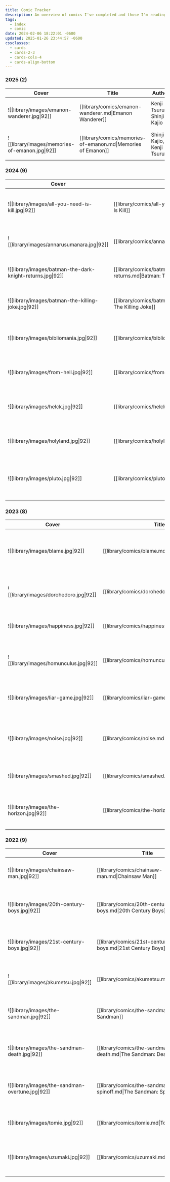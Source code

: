 ```yaml
---
title: Comic Tracker
description: An overview of comics I've completed and those I'm reading.
tags:
  - index
  - comic
date: 2024-02-06 18:22:01 -0600
updated: 2025-01-26 23:44:57 -0600
cssclasses:
  - cards
  - cards-2-3
  - cards-cols-4
  - cards-align-bottom
---
```


### 2025 (2)

| Cover                                          | Title                                                        | Author                      | Published | Pages         | Genre                                                     | Status    | Rating     |
| ---------------------------------------------- | ------------------------------------------------------------ | --------------------------- | --------- | ------------- | --------------------------------------------------------- | --------- | ---------- |
| ![[library/images/emanon-wanderer.jpg\|92]]    | [[library/comics/emanon-wanderer.md\|Emanon Wanderer]]       | Kenji Tsuruta, Shinji Kajio | 2008      | 37 chapter(s) | <ul><li>Adventure</li><li>Mystery</li><li>Drama</li></ul> | Reading   | 🌕🌕🌕🌕🌑 |
| ![[library/images/memories-of-emanon.jpg\|92]] | [[library/comics/memories-of-emanon.md\|Memories of Emanon]] | Shinji Kajio, Kenji Tsuruta | 2006      | 9 chapter(s)  | <ul><li>Mystery</li><li>Adventure</li><li>Drama</li></ul> | Completed | 🌕🌕🌕🌕🌕 |

### 2024 (9)

| Cover                                                      | Title                                                                                 | Author                             | Published | Pages          | Genre                                                                             | Status    | Rating     |
| ---------------------------------------------------------- | ------------------------------------------------------------------------------------- | ---------------------------------- | --------- | -------------- | --------------------------------------------------------------------------------- | --------- | ---------- |
| ![[library/images/all-you-need-is-kill.jpg\|92]]           | [[library/comics/all-you-need-is-kill.md\|All You Need Is Kill]]                      | Hiroshi Sakurazaka, Yoshitoshi Abe | 2014      | 17 chapter(s)  | <ul><li>Science Fiction</li><li>Action</li><li>Adventure</li></ul>                | Completed | 🌕🌕🌕🌕🌑 |
| ![[library/images/annarusumanara.jpg\|92]]                 | [[library/comics/annarusumanara.md\|Annarusumanara]]                                  | Il-Kwon Ha                         | 2010      | 27 chapter(s)  | <ul><li>Mystery</li><li>Psychological</li><li>Drama</li></ul>                     | Completed | 🌕🌕🌕🌕🌑 |
| ![[library/images/batman-the-dark-knight-returns.jpg\|92]] | [[library/comics/batman-the-dark-knight-returns.md\|Batman: The Dark Knight Returns]] | Frank Miller                       | 1986      | 4 chapter(s)   | <ul><li>Crime</li><li>Mystery</li><li>Thriller</li></ul>                          | Completed | 🌕🌕🌕🌕🌗 |
| ![[library/images/batman-the-killing-joke.jpg\|92]]        | [[library/comics/batman-the-killing-joke.md\|Batman: The Killing Joke]]               | Alan Moore                         | 1988      | 1 chapter(s)   | <ul><li>Crime</li><li>Fantasy</li><li>Thriller</li></ul>                          | Completed | 🌕🌕🌕🌗🌑 |
| ![[library/images/bibliomania.jpg\|92]]                    | [[library/comics/bibliomania.md\|Bibliomania]]                                        | Macchiro, Oobaru                   | 2016      | 12 chapter(s)  | <ul><li>Fantasy</li><li>Horror</li><li>Psychological</li><li>Adventure</li></ul>  | Completed | 🌕🌕🌕🌕🌕 |
| ![[library/images/from-hell.jpg\|92]]                      | [[library/comics/from-hell.md\|From Hell]]                                            | Alan Moore, Eddie Campbell         | 1999      | 16 chapter(s)  | <ul><li>Crime</li><li>Historical</li><li>Mystery</li></ul>                        | Completed | 🌕🌕🌕🌕🌑 |
| ![[library/images/helck.jpg\|92]]                          | [[library/comics/helck.md\|Helck]]                                                    | Nanaki Nanao                       | 2014      | 111 chapter(s) | <ul><li>Adventure</li><li>Fantasy</li><li>Mystery</li><li>Action</li></ul>        | Completed | 🌕🌕🌕🌕🌑 |
| ![[library/images/holyland.jpg\|92]]                       | [[library/comics/holyland.md\|Holyland]]                                              | Kouji Mori                         | 2000      | 182 chapter(s) | <ul><li>Action</li><li>Psychological</li><li>Drama</li></ul>                      | Completed | 🌕🌕🌕🌕🌑 |
| ![[library/images/pluto.jpg\|92]]                          | [[library/comics/pluto.md\|Pluto]]                                                    | Naoki Urasawa                      | 2003      | 65 chapter(s)  | <ul><li>Mystery</li><li>Thriller</li><li>Science Fiction</li><li>Action</li></ul> | Completed | 🌕🌕🌕🌕🌑 |

### 2023 (8)

| Cover                                   | Title                                          | Author          | Published | Pages          | Genre                                                                                     | Status    | Rating     |
| --------------------------------------- | ---------------------------------------------- | --------------- | --------- | -------------- | ----------------------------------------------------------------------------------------- | --------- | ---------- |
| ![[library/images/blame.jpg\|92]]       | [[library/comics/blame.md\|BLAME!]]            | Nihei Tsutomu   | 1997      | 66 chapter(s)  | <ul><li>Action</li><li>Cyberpunk</li><li>Psychological</li><li>Post-Apocalyptic</li></ul> | Completed | 🌕🌕🌕🌕🌕 |
| ![[library/images/dorohedoro.jpg\|92]]  | [[library/comics/dorohedoro.md\|Dorohedoro]]   | Q Hayashida     | 2000      | 190 chapter(s) | <ul><li>Action</li><li>Dark Fantasy</li><li>Horror</li><li>Comedy</li></ul>               | Completed | 🌕🌕🌕🌕🌕 |
| ![[library/images/happiness.jpg\|92]]   | [[library/comics/happiness.md\|Happiness]]     | Shuzo Oshimi    | 2015      | 50 chapter(s)  | <ul><li>Dark Fantasy</li><li>Supernatural</li><li>Drama</li></ul>                         | Completed | 🌕🌕🌕🌑🌑 |
| ![[library/images/homunculus.jpg\|92]]  | [[library/comics/homunculus.md\|Homunculus]]   | Hideo Yamamoto  | 2003      | 166 chapter(s) | <ul><li>Psychological</li><li>Horror</li><li>Supernatural</li><li>Drama</li></ul>         | Completed | 🌕🌕🌕🌗🌑 |
| ![[library/images/liar-game.jpg\|92]]   | [[library/comics/liar-game.md\|Liar Game]]     | Shinobu Kaitani | 2005      | 203 chapter(s) | <ul><li>Psychological</li><li>Thriller</li><li>Mystery</li><li>Drama</li></ul>            | Completed | 🌕🌕🌑🌑🌑 |
| ![[library/images/noise.jpg\|92]]       | [[library/comics/noise.md\|NOiSE]]             | Nihei Tsutomu   | 2000      | 8 chapter(s)   | <ul><li>Action</li><li>Science Fiction</li><li>Post-Apocalyptic</li></ul>                 | Completed | 🌕🌕🌕🌗🌑 |
| ![[library/images/smashed.jpg\|92]]     | [[library/comics/smashed.md\|Smashed]]         | Junji Ito       | 2019      | 13 chapter(s)  | <ul><li>Horror</li><li>Fantasy</li><li>Supernatural</li></ul>                             | Completed | 🌕🌕🌕🌑🌑 |
| ![[library/images/the-horizon.jpg\|92]] | [[library/comics/the-horizon.md\|The Horizon]] | Ji-hun Jeong    | 2016      | 21 chapter(s)  | <ul><li>Horror</li><li>Psychological</li><li>Dystopia</li><li>Drama</li></ul>             | Completed | 🌕🌕🌕🌕🌕 |

### 2022 (9)

| Cover                                            | Title                                                             | Author           | Published | Pages          | Genre                                                                               | Status    | Rating     |
| ------------------------------------------------ | ----------------------------------------------------------------- | ---------------- | --------- | -------------- | ----------------------------------------------------------------------------------- | --------- | ---------- |
| ![[library/images/chainsaw-man.jpg\|92]]         | [[library/comics/chainsaw-man.md\|Chainsaw Man]]                  | Tatsuki Fujimoto | 2018      | -1 chapter(s)  | <ul><li>Action</li><li>Dark Fantasy</li><li>Comedy</li></ul>                        | Reading   | 🌑🌑🌑🌑🌑 |
| ![[library/images/20th-century-boys.jpg\|92]]    | [[library/comics/20th-century-boys.md\|20th Century Boys]]        | Naoki Urasawa    | 1999      | 265 chapter(s) | <ul><li>Mystery</li><li>Thriller</li><li>Science Fiction</li></ul>                  | Completed | 🌕🌕🌕🌕🌑 |
| ![[library/images/21st-century-boys.jpg\|92]]    | [[library/comics/21st-century-boys.md\|21st Century Boys]]        | Naoki Urasawa    | 2006      | 16 chapter(s)  | <ul><li>Mystery</li><li>Thriller</li><li>Science Fiction</li></ul>                  | Completed | 🌕🌕🌕🌕🌑 |
| ![[library/images/akumetsu.jpg\|92]]             | [[library/comics/akumetsu.md\|Akumetsu]]                          | Yoshiaki Tabata  | 2002      | 162 chapter(s) | <ul><li>Action</li><li>Drama</li><li>Mystery</li></ul>                              | Completed | 🌕🌕🌕🌑🌑 |
| ![[library/images/the-sandman.jpg\|92]]          | [[library/comics/the-sandman.md\|The Sandman]]                    | Neil Gaiman      | 1989      | 75 chapter(s)  | <ul><li>Fantasy</li><li>Adventure</li><li>Supernatural</li><li>Horror</li></ul>     | Completed | 🌕🌕🌕🌕🌕 |
| ![[library/images/the-sandman-death.jpg\|92]]    | [[library/comics/the-sandman-death.md\|The Sandman: Death]]       | Neil Gaiman      | 2012      | 6 chapter(s)   | <ul><li>Fantasy</li><li>Adventure</li><li>Supernatural</li><li>Mystery</li></ul>    | Completed | 🌕🌕🌕🌕🌕 |
| ![[library/images/the-sandman-overtune.jpg\|92]] | [[library/comics/the-sandman-spinoff.md\|The Sandman: Spin-offs]] | Neil Gaiman      | 1999      | 17 chapter(s)  | <ul><li>Fantasy</li><li>Adventure</li><li>Supernatural</li><li>Mystery</li></ul>    | Completed | 🌕🌕🌕🌕🌑 |
| ![[library/images/tomie.jpg\|92]]                | [[library/comics/tomie.md\|Tomie]]                                | Junji Ito        | 1987      | 20 chapter(s)  | <ul><li>Supernatural</li><li>Psychological</li><li>Horror</li></ul>                 | Completed | 🌕🌕🌕🌑🌑 |
| ![[library/images/uzumaki.jpg\|92]]              | [[library/comics/uzumaki.md\|Uzumaki]]                            | Junji Ito        | 2000      | 19 chapter(s)  | <ul><li>Horror</li><li>Supernatural</li><li>Psychological</li><li>Mystery</li></ul> | Completed | 🌕🌕🌕🌕🌕 |

